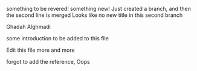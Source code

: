 something to be revered!
something new!
Just created a branch, and then the second line is merged 
Looks like no new title in this second branch

Ghadah Alghmadi 

some introduction to be added to this file


Edit this file more and more

forgot to add the reference, Oops
